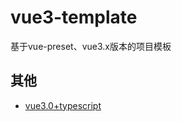 # vue3-template
基于vue-preset、vue3.x版本的项目模板

## 其他
- [vue3.0+typescript](https://github.com/cklwblove/vue3-template/tree/ts-template)
                                                            